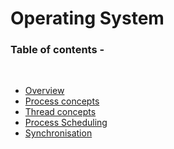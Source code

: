 # Operating System

### Table of contents - 

<br>

+ [Overview](notes/overview.md)
+ [Process concepts](notes/process_concept.md)
+ [Thread concepts](notes/thread_concept.md)
+ [Process Scheduling](notes/process_scheduling.md)
+ [Synchronisation](notes/synchronisation.md)

<!-- 
[Topic name](notes/topic_file.md) 
-->
